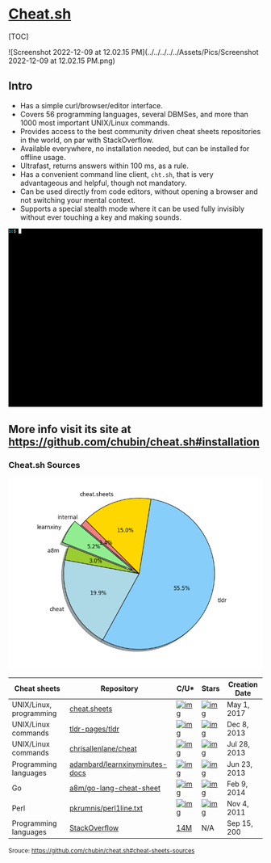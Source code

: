 # [Cheat.sh](https://cheat.sh)

[TOC]



![Screenshot 2022-12-09 at 12.02.15 PM](../../../../../Assets/Pics/Screenshot 2022-12-09 at 12.02.15 PM.png)



## Intro

- Has a simple curl/browser/editor interface.
- Covers 56 programming languages, several DBMSes, and more than 1000 most important UNIX/Linux commands.
- Provides access to the best community driven cheat sheets repositories in the world, on par with StackOverflow.
- Available everywhere, no installation needed, but can be installed for offline usage.
- Ultrafast, returns answers within 100 ms, as a rule.
- Has a convenient command line client, `cht.sh`, that is very advantageous and helpful, though not mandatory.
- Can be used directly from code editors, without opening a browser and not switching your mental context.
- Supports a special stealth mode where it can be used fully invisibly without ever touching a key and making sounds.

![img](../../../../../../Assets/Pics/68747470733a2f2f63686561742e73682f66696c65732f64656d6f2d6375726c2e676966.gif)



## More info visit its site at https://github.com/chubin/cheat.sh#installation



###  Cheat.sh Sources

![cheat.sh cheat sheets repositories](../../../../../../Assets/Pics/687474703a2f2f63686561742e73682f66696c65732f737461742d323031372d30362d30352e706e67.png)



| Cheat sheets            | Repository                                                   | C/U*                                                         | Stars                                                        | Creation Date |
| ----------------------- | ------------------------------------------------------------ | ------------------------------------------------------------ | ------------------------------------------------------------ | ------------- |
| UNIX/Linux, programming | [cheat.sheets](https://github.com/chubin/cheat.sheets)       | [![img](https://camo.githubusercontent.com/bb5e9416e14fb84b951e9c5af664f21d12d7c3f418aa721b103b95c12de534fb/68747470733a2f2f696d672e736869656c64732e696f2f6769746875622f636f6e7472696275746f72732d616e6f6e2f63687562696e2f63686561742e7368656574733f6c6162656c3d254630253946253931254135266c6162656c436f6c6f723d7768697465)](https://camo.githubusercontent.com/bb5e9416e14fb84b951e9c5af664f21d12d7c3f418aa721b103b95c12de534fb/68747470733a2f2f696d672e736869656c64732e696f2f6769746875622f636f6e7472696275746f72732d616e6f6e2f63687562696e2f63686561742e7368656574733f6c6162656c3d254630253946253931254135266c6162656c436f6c6f723d7768697465) | [![img](https://camo.githubusercontent.com/fce244292c64c80d00e0b62bd9bddf864dfea16a0f70e5fcef9df0b757e47ce4/68747470733a2f2f696d672e736869656c64732e696f2f6769746875622f73746172732f63687562696e2f63686561742e7368656574733f6c6162656c3d254532254144253930266c6162656c436f6c6f723d7768697465)](https://camo.githubusercontent.com/fce244292c64c80d00e0b62bd9bddf864dfea16a0f70e5fcef9df0b757e47ce4/68747470733a2f2f696d672e736869656c64732e696f2f6769746875622f73746172732f63687562696e2f63686561742e7368656574733f6c6162656c3d254532254144253930266c6162656c436f6c6f723d7768697465) | May 1, 2017   |
| UNIX/Linux commands     | [tldr-pages/tldr](https://github.com/tldr-pages/tldr)        | [![img](https://camo.githubusercontent.com/b019e52c63dcf1af257c87a0baadef3eb714c7022bc52e5cda35a786523555f8/68747470733a2f2f696d672e736869656c64732e696f2f6769746875622f636f6e7472696275746f72732d616e6f6e2f746c64722d70616765732f746c64723f6c6162656c3d254630253946253931254135266c6162656c436f6c6f723d7768697465)](https://camo.githubusercontent.com/b019e52c63dcf1af257c87a0baadef3eb714c7022bc52e5cda35a786523555f8/68747470733a2f2f696d672e736869656c64732e696f2f6769746875622f636f6e7472696275746f72732d616e6f6e2f746c64722d70616765732f746c64723f6c6162656c3d254630253946253931254135266c6162656c436f6c6f723d7768697465) | [![img](https://camo.githubusercontent.com/2b18272677a80434f27cd24376d53dec4b87a8d959a4cb3cdb716d2d9d786b35/68747470733a2f2f696d672e736869656c64732e696f2f6769746875622f73746172732f746c64722d70616765732f746c64723f6c6162656c3d254532254144253930266c6162656c436f6c6f723d7768697465)](https://camo.githubusercontent.com/2b18272677a80434f27cd24376d53dec4b87a8d959a4cb3cdb716d2d9d786b35/68747470733a2f2f696d672e736869656c64732e696f2f6769746875622f73746172732f746c64722d70616765732f746c64723f6c6162656c3d254532254144253930266c6162656c436f6c6f723d7768697465) | Dec 8, 2013   |
| UNIX/Linux commands     | [chrisallenlane/cheat](https://github.com/chrisallenlane/cheat) | [![img](https://camo.githubusercontent.com/2553ae70a43e4e13c672eb87c874478b750ffc303f83170a87840d7e8f6f6173/68747470733a2f2f696d672e736869656c64732e696f2f6769746875622f636f6e7472696275746f72732d616e6f6e2f6368726973616c6c656e6c616e652f63686561743f6c6162656c3d254630253946253931254135266c6162656c436f6c6f723d7768697465)](https://camo.githubusercontent.com/2553ae70a43e4e13c672eb87c874478b750ffc303f83170a87840d7e8f6f6173/68747470733a2f2f696d672e736869656c64732e696f2f6769746875622f636f6e7472696275746f72732d616e6f6e2f6368726973616c6c656e6c616e652f63686561743f6c6162656c3d254630253946253931254135266c6162656c436f6c6f723d7768697465) | [![img](https://camo.githubusercontent.com/f57c004513d7c75021da3778333ca56f85fad0d7227e1ba585deff92f469d90d/68747470733a2f2f696d672e736869656c64732e696f2f6769746875622f73746172732f6368726973616c6c656e6c616e652f63686561743f6c6162656c3d254532254144253930266c6162656c436f6c6f723d7768697465)](https://camo.githubusercontent.com/f57c004513d7c75021da3778333ca56f85fad0d7227e1ba585deff92f469d90d/68747470733a2f2f696d672e736869656c64732e696f2f6769746875622f73746172732f6368726973616c6c656e6c616e652f63686561743f6c6162656c3d254532254144253930266c6162656c436f6c6f723d7768697465) | Jul 28, 2013  |
| Programming languages   | [adambard/learnxinyminutes-docs](https://github.com/adambard/learnxinyminutes-docs) | [![img](https://camo.githubusercontent.com/bc686b92bf3a0cdda5a25dcf6c207902af1ada20be9360f43e380bf853a3c28e/68747470733a2f2f696d672e736869656c64732e696f2f6769746875622f636f6e7472696275746f72732d616e6f6e2f6164616d626172642f6c6561726e78696e796d696e757465732d646f63733f6c6162656c3d254630253946253931254135266c6162656c436f6c6f723d7768697465)](https://camo.githubusercontent.com/bc686b92bf3a0cdda5a25dcf6c207902af1ada20be9360f43e380bf853a3c28e/68747470733a2f2f696d672e736869656c64732e696f2f6769746875622f636f6e7472696275746f72732d616e6f6e2f6164616d626172642f6c6561726e78696e796d696e757465732d646f63733f6c6162656c3d254630253946253931254135266c6162656c436f6c6f723d7768697465) | [![img](https://camo.githubusercontent.com/51ced7116f202c1d4891fb62acab58f5d5a82b83bf84dee83a1f0682c4d25489/68747470733a2f2f696d672e736869656c64732e696f2f6769746875622f73746172732f6164616d626172642f6c6561726e78696e796d696e757465732d646f63733f6c6162656c3d254532254144253930266c6162656c436f6c6f723d7768697465)](https://camo.githubusercontent.com/51ced7116f202c1d4891fb62acab58f5d5a82b83bf84dee83a1f0682c4d25489/68747470733a2f2f696d672e736869656c64732e696f2f6769746875622f73746172732f6164616d626172642f6c6561726e78696e796d696e757465732d646f63733f6c6162656c3d254532254144253930266c6162656c436f6c6f723d7768697465) | Jun 23, 2013  |
| Go                      | [a8m/go-lang-cheat-sheet](https://github.com/a8m/go-lang-cheat-sheet) | [![img](https://camo.githubusercontent.com/c87ec85859a95eb254d0acde07cf9506bd07ca1dbbc91f1fec3d6867b0f90e74/68747470733a2f2f696d672e736869656c64732e696f2f6769746875622f636f6e7472696275746f72732d616e6f6e2f61386d2f676f2d6c616e672d63686561742d73686565743f6c6162656c3d254630253946253931254135266c6162656c436f6c6f723d7768697465)](https://camo.githubusercontent.com/c87ec85859a95eb254d0acde07cf9506bd07ca1dbbc91f1fec3d6867b0f90e74/68747470733a2f2f696d672e736869656c64732e696f2f6769746875622f636f6e7472696275746f72732d616e6f6e2f61386d2f676f2d6c616e672d63686561742d73686565743f6c6162656c3d254630253946253931254135266c6162656c436f6c6f723d7768697465) | [![img](https://camo.githubusercontent.com/59614afcc2f72fd49fc0c9f016a1deec339c3ddadd860aebb5f4f46ce0307638/68747470733a2f2f696d672e736869656c64732e696f2f6769746875622f73746172732f61386d2f676f2d6c616e672d63686561742d73686565743f6c6162656c3d254532254144253930266c6162656c436f6c6f723d7768697465)](https://camo.githubusercontent.com/59614afcc2f72fd49fc0c9f016a1deec339c3ddadd860aebb5f4f46ce0307638/68747470733a2f2f696d672e736869656c64732e696f2f6769746875622f73746172732f61386d2f676f2d6c616e672d63686561742d73686565743f6c6162656c3d254532254144253930266c6162656c436f6c6f723d7768697465) | Feb 9, 2014   |
| Perl                    | [pkrumnis/perl1line.txt](https://github.com/pkrumins/perl1line.txt) | [![img](https://camo.githubusercontent.com/10064a7036df24faa2fd7bbe6444a6dc93a4dff3748d9196c513b42225697e60/68747470733a2f2f696d672e736869656c64732e696f2f6769746875622f636f6e7472696275746f72732d616e6f6e2f706b72756d696e732f7065726c316c696e652e7478743f6c6162656c3d254630253946253931254135266c6162656c436f6c6f723d7768697465)](https://camo.githubusercontent.com/10064a7036df24faa2fd7bbe6444a6dc93a4dff3748d9196c513b42225697e60/68747470733a2f2f696d672e736869656c64732e696f2f6769746875622f636f6e7472696275746f72732d616e6f6e2f706b72756d696e732f7065726c316c696e652e7478743f6c6162656c3d254630253946253931254135266c6162656c436f6c6f723d7768697465) | [![img](https://camo.githubusercontent.com/464913c5f975545eb75705ade5d0c7f6f92fff3d70c7fc4218f79c6b9e14a3b9/68747470733a2f2f696d672e736869656c64732e696f2f6769746875622f73746172732f706b72756d696e732f7065726c316c696e652e7478743f6c6162656c3d254532254144253930266c6162656c436f6c6f723d7768697465)](https://camo.githubusercontent.com/464913c5f975545eb75705ade5d0c7f6f92fff3d70c7fc4218f79c6b9e14a3b9/68747470733a2f2f696d672e736869656c64732e696f2f6769746875622f73746172732f706b72756d696e732f7065726c316c696e652e7478743f6c6162656c3d254532254144253930266c6162656c436f6c6f723d7768697465) | Nov 4, 2011   |
| Programming languages   | [StackOverflow](https://stackoverflow.com/)                  | [14M](https://stackexchange.com/leagues/1/alltime/stackoverflow) | N/A                                                          | Sep 15, 200   |

<small>Srouce: https://github.com/chubin/cheat.sh#cheat-sheets-sources</small>

